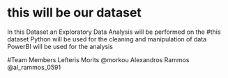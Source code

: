 # this will be our dataset
In this Dataset an Exploratory Data Analysis will be performed on the #this dataset
Python will be used for the cleaning and manipulation of data
PowerBI will be used for the analysis

#Team Members
Lefteris Morits @morkou
Alexandros Rammos @al_rammos_0591
